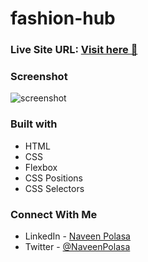 # fashion-hub

### Live Site URL: [Visit here 🚀 ](https://fashion-hub-p03.netlify.app/)

### Screenshot

![screenshot](https://user-images.githubusercontent.com/91241718/207113308-c1cd9aa3-b0e4-4d19-8f44-aea84792304b.png)

### Built with

- HTML
- CSS
- Flexbox
- CSS Positions
- CSS Selectors

### Connect With Me

- LinkedIn - [Naveen Polasa](https://www.linkedin.com/in/naveen-polasa/)
- Twitter - [@NaveenPolasa](https://twitter.com/NaveenPolasa)
